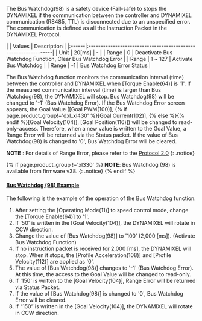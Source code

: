  The Bus Watchdog(98) is a safety device (Fail-safe) to stops the DYNAMIXEL if the communication between the controller and DYNAMIXEL communication (RS485, TTL) is disconnected due to an unspecified error.
The communication is defined as all the Instruction Packet in the DYNAMIXEL Protocol.

|       | Values  | Description                                          |
|:------|:---------------------------------------------------------------|
| Unit  | 20[ms] | -                                                     |
| Range | 0 | Deactivate Bus Watchdog Function, Clear Bus Watchdog Error |
| Range | 1 ~ 127 | Activate Bus Watchdog                                |
| Range | -1 | Bus Watchdog Error Status                                 |

The Bus Watchdog function monitors the communication interval (time) between the controller and DYNAMIXEL when [Torque Enable(64)] is '1'.
If the measured communication interval (time) is larger than Bus Watchdog(98), the DYNAMIXEL will stop. Bus Watchdog(98) will be changed to '-1' (Bus Watchdog Error).
If the Bus Watchdog Error screen appears, the Goal Value ([Goal PWM(100)], {% if page.product_group!='dxl_xl430' %}[Goal Current(102)], {% else %}{% endif %}[Goal Velocity(104)], [Goal Position(116)]) will be changed to read-only-access.
Therefore, when a new value is written to the Goal Value, a Range Error will be returned via the Status packet.
If the value of Bus Watchdog(98) is changed to '0', Bus Watchdog Error will be cleared.

**NOTE** : For details of Range Error, please refer to the [Protocol 2.0]
{: .notice}

{% if page.product_group !='xl330' %}
**NOTE**: Bus Watchdog (98) is available from firmware v38.
{: .notice}
{% endif %}

#### [Bus Watchdog (98) Example](#bus-watchdog-98-example)

The following is the example of the operation of the Bus Watchdog function.
1. After setting the [Operating Mode(11)] to speed control mode, change the [Torque Enable(64)] to '1'.
2. If '50' is written in the [Goal Velocity(104)], the DYNAMIXEL will rotate in CCW direction.
3. Change the value of [Bus Watchdog(98)] to '100' (2,000 [ms]). (Activate Bus Watchdog Function)
4. If no instruction packet is received for 2,000 [ms], the DYNAMIXEL will stop. When it stops, the [Profile Acceleration(108)] and [Profile Velocity(112)] are applied as '0'.
5. The value of [Bus Watchdog(98)] changes to '-1' (Bus Watchdog Error). At this time, the access to the Goal Value will be changed to read-only.
6. If '150' is written to the [Goal Velocity(104)], Range Error will be returned via Status Packet.
7. If the value of [Bus Watchdog(98)] is changed to '0', Bus Watchdog Error will be cleared.
8. If “150” is written in the [Goal Velocity(104)], the DYNAMIXEL will rotate in CCW direction.


[Protocol 2.0]: /docs/en/dxl/protocol2/#status-packet

